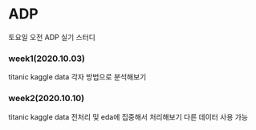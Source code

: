 # ADP
토요일 오전 ADP 실기 스터디
### week1(2020.10.03)
titanic kaggle data 각자 방법으로 분석해보기
### week2(2020.10.10)
titanic kaggle data 전처리 및 eda에 집중해서 처리해보기
다른 데이터 사용 가능
